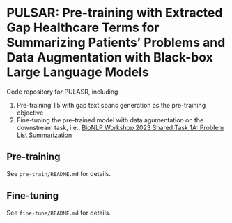 # PULSAR: Pre-training with Extracted Gap Healthcare Terms for Summarizing Patients’ Problems and Data Augmentation with Black-box Large Language Models
Code repository for PULASR, including
1. Pre-training T5 with gap text spans generation as the pre-training objective
2. Fine-tuning the pre-trained model with data agumentation on the downstream task, i.e., [BioNLP Workshop 2023 Shared Task 1A: Problem List Summarization](https://physionet.org/content/bionlp-workshop-2023-task-1a/1.1.0/)

## Pre-training
See `pre-train/README.md` for details.

## Fine-tuning
See `fine-tune/README.md` for details.
